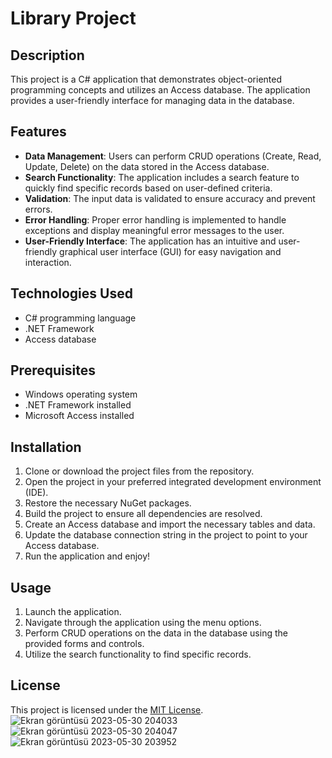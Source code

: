 # Library Project

## Description
This project is a C# application that demonstrates object-oriented programming concepts and utilizes an Access database. The application provides a user-friendly interface for managing data in the database.

## Features
- **Data Management**: Users can perform CRUD operations (Create, Read, Update, Delete) on the data stored in the Access database.
- **Search Functionality**: The application includes a search feature to quickly find specific records based on user-defined criteria.
- **Validation**: The input data is validated to ensure accuracy and prevent errors.
- **Error Handling**: Proper error handling is implemented to handle exceptions and display meaningful error messages to the user.
- **User-Friendly Interface**: The application has an intuitive and user-friendly graphical user interface (GUI) for easy navigation and interaction.

## Technologies Used
- C# programming language
- .NET Framework
- Access database

## Prerequisites
- Windows operating system
- .NET Framework installed
- Microsoft Access installed

## Installation
1. Clone or download the project files from the repository.
2. Open the project in your preferred integrated development environment (IDE).
3. Restore the necessary NuGet packages.
4. Build the project to ensure all dependencies are resolved.
5. Create an Access database and import the necessary tables and data.
6. Update the database connection string in the project to point to your Access database.
7. Run the application and enjoy!

## Usage
1. Launch the application.
2. Navigate through the application using the menu options.
3. Perform CRUD operations on the data in the database using the provided forms and controls.
4. Utilize the search functionality to find specific records.



## License
This project is licensed under the [MIT License](link-to-license-file).
![Ekran görüntüsü 2023-05-30 204033](https://github.com/kubicix/Library-Project-CSHARP-OOP-WITH-ACCESS-DATABASE/assets/96316375/744c75e5-1dc3-4a72-87a7-f53f85caa213)
![Ekran görüntüsü 2023-05-30 204047](https://github.com/kubicix/Library-Project-CSHARP-OOP-WITH-ACCESS-DATABASE/assets/96316375/100f481f-f6c6-4779-8d57-b503056347cc)
![Ekran görüntüsü 2023-05-30 203952](https://github.com/kubicix/Library-Project-CSHARP-OOP-WITH-ACCESS-DATABASE/assets/96316375/d1112002-1285-4de2-b878-5e5f217103cd)


